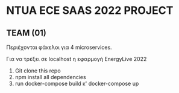 # NTUA ECE SAAS 2022 PROJECT
  
## TEAM (01)
  
  
Περιέχονται φάκελοι για 4 microservices.

Για να τρέξει σε localhost η εφαρμογή EnergyLive 2022
1. Git clone this repo
2. npm install all dependencies
3. run docker-compose build κ' docker-compose up
 

